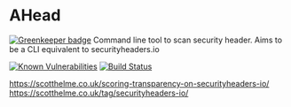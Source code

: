 # AHead

[![Greenkeeper badge](https://badges.greenkeeper.io/mrosenquist/ahead.svg)](https://greenkeeper.io/)
Command line tool to scan security header. Aims to be a CLI equivalent to securityheaders.io


[![Known Vulnerabilities](https://snyk.io/test/github/mrosenquist/ahead/badge.svg?targetFile=package.json)](https://snyk.io/test/github/andigital/ahead?targetFile=package.json)
[![Build Status](https://travis-ci.org/ANDigital/ahead.svg?branch=master)](https://travis-ci.org/mrosenquist/ahead)

https://scotthelme.co.uk/scoring-transparency-on-securityheaders-io/
https://scotthelme.co.uk/tag/securityheaders-io/
